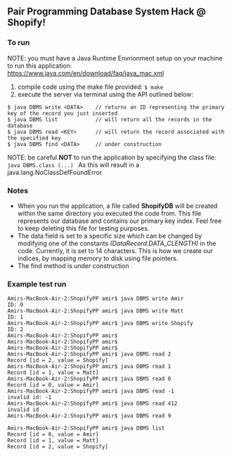 ## Pair Programming Database System Hack @ Shopify!

### To run

NOTE: you must have a Java Runtime Envrionment setup on your machine to run this application: https://www.java.com/en/download/faq/java_mac.xml

1. compile code using the make file provided:
```$ make ```
2. execute the server via terminal using the API outlined below:
```
$ java DBMS write <DATA>    // returns an ID representing the primary key of the record you just inserted
$ java DBMS list            // will return all the records in the database 
$ java DBMS read <KEY>      // will return the record associated with the specified key 
$ java DBMS find <DATA>     // under construction
```
NOTE: be careful **NOT** to run the application by specifying the class file: 
```java DBMS.class (...) ``` 
As this will result in a java.lang.NoClassDefFoundError

### Notes

* When you run the application, a file called **ShopifyDB** will be created within the same directory you executed the code from. This file represents our database and contains our primary key index. Feel free to keep deleting this file for testing purposes.
* The data field is set to a specific size which can be changed by modifying one of the constants _(DataRecord.DATA_CLENGTH)_ in the code. Currently, it is set to 14 characters. This is how we create our indices, by mapping memory to disk using file pointers. 
* The find method is under construction

### Example test run
```
Amirs-MacBook-Air-2:ShopifyPP amir$ java DBMS write Amir
ID: 0
Amirs-MacBook-Air-2:ShopifyPP amir$ java DBMS write Matt
ID: 1
Amirs-MacBook-Air-2:ShopifyPP amir$ java DBMS write Shopify
ID: 2
Amirs-MacBook-Air-2:ShopifyPP amir$ 
Amirs-MacBook-Air-2:ShopifyPP amir$ 
Amirs-MacBook-Air-2:ShopifyPP amir$ 
Amirs-MacBook-Air-2:ShopifyPP amir$ java DBMS read 2
Record [id = 2, value = Shopify]
Amirs-MacBook-Air-2:ShopifyPP amir$ java DBMS read 1
Record [id = 1, value = Matt]
Amirs-MacBook-Air-2:ShopifyPP amir$ java DBMS read 0
Record [id = 0, value = Amir]
Amirs-MacBook-Air-2:ShopifyPP amir$ java DBMS read -1
invalid id: -1
Amirs-MacBook-Air-2:ShopifyPP amir$ java DBMS read 412
invalid id
Amirs-MacBook-Air-2:ShopifyPP amir$ java DBMS read 9

Amirs-MacBook-Air-2:ShopifyPP amir$ java DBMS list
Record [id = 0, value = Amir]
Record [id = 1, value = Matt]
Record [id = 2, value = Shopify]

```





